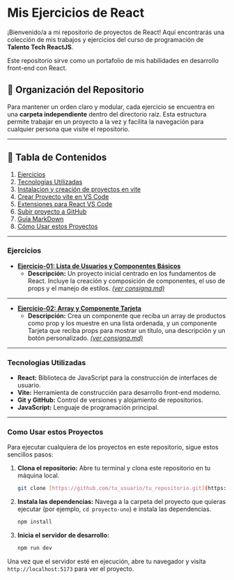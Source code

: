# Mis Ejercicios de React

¡Bienvenido/a a mi repositorio de proyectos de React! Aquí encontrarás una colección de mis trabajos y ejercicios del curso de programación de **Talento Tech ReactJS**.

Este repositorio sirve como un portafolio de mis habilidades en desarrollo front-end con React.

## 📁 Organización del Repositorio

Para mantener un orden claro y modular, cada ejercicio se encuentra en una **carpeta independiente** dentro del directorio raíz. Esta estructura permite trabajar en un proyecto a la vez y facilita la navegación para cualquier persona que visite el repositorio.

---

## 📝 Tabla de Contenidos

1.  [Ejercicios](#ejercicios)
2.  [Tecnologías Utilizadas](#tecnologias-utilizadas)
3.  [Instalacion y creación de proyectos en vite](https://github.com/Mirtyta/Mis_Proyectos_React/Instalacion-y-creacion-de-proyectos-en-vite.md)
4.  [Crear Proyecto vite en VS Code](https://github.com/Mirtyta/Mis_Proyectos_React/crear-proyecto-vite-desde-vscode.md)
5.  [Extensiones para React VS Code](https://github.com/Mirtyta/Mis_Proyectos_React/extensiones-para-vscode.md)
6.  [Subir proyecto a GitHub](https://github.com/Mirtyta/Mis_Proyectos_React/subir-proyecto-a-github.md)
7.  [Guía MarkDown](guia-md.md)
8.  [Cómo Usar estos Proyectos](#como-usar-estos-proyectos)

---

### Ejercicios

* **[Ejercicio-01: Lista de Usuarios y Componentes Básicos](https://github.com/Mirtyta/Mis_Proyectos_React/tree/main/Ejercicio-01)**
    * **Descripción:** Un proyecto inicial centrado en los fundamentos de React. Incluye la creación y composición de componentes, el uso de props y el manejo de estilos. *[(ver consigna.md)](https://github.com/Mirtyta/Mis_Proyectos_React/tree/main/Ejercicio-01/Consigna.md)*

---
* **[Ejercicio-02: Array y Componente Tarjeta](https://github.com/Mirtyta/Mis_Proyectos_React/tree/main/Ejercicio-02)**
    * **Descripción:** Crea un componente que reciba un array de productos como prop y los muestre en una lista ordenada, y un componente Tarjeta que reciba props para mostrar un título, una descripción y un botón personalizado. *[(ver consigna.md)](https://github.com/Mirtyta/Mis_Proyectos_React/tree/main/Ejercicio-02/consigna.md)*


---

### Tecnologias Utilizadas

* **React:** Biblioteca de JavaScript para la construcción de interfaces de usuario.
* **Vite:** Herramienta de construcción para desarrollo front-end moderno.
* **Git y GitHub:** Control de versiones y alojamiento de repositorios.
* **JavaScript:** Lenguaje de programación principal.

---

### Como Usar estos Proyectos  

Para ejecutar cualquiera de los proyectos en este repositorio, sigue estos sencillos pasos:

1.  **Clona el repositorio:** Abre tu terminal y clona este repositorio en tu máquina local.
    ```bash
    git clone [https://github.com/tu_usuario/tu_repositorio.git](https://github.com/tu_usuario/tu_repositorio.git)
    ```
2.  **Instala las dependencias:** Navega a la carpeta del proyecto que quieras ejecutar (por ejemplo, `cd proyecto-uno`) e instala las dependencias.
    ```bash
    npm install
    ```
3.  **Inicia el servidor de desarrollo:**
    ```bash
    npm run dev
    ```
Una vez que el servidor esté en ejecución, abre tu navegador y visita `http://localhost:5173` para ver el proyecto.